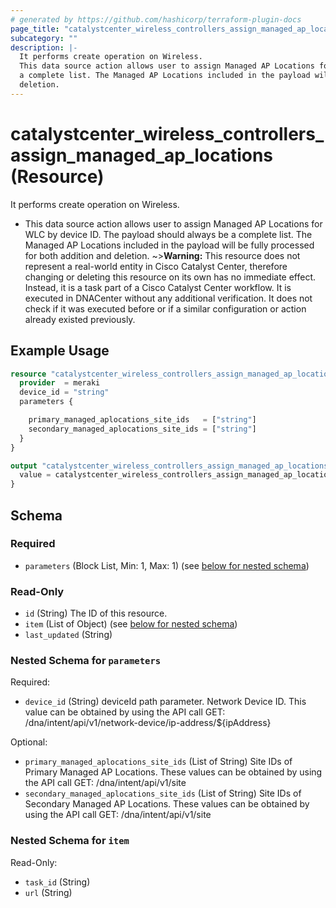 ```yaml
---
# generated by https://github.com/hashicorp/terraform-plugin-docs
page_title: "catalystcenter_wireless_controllers_assign_managed_ap_locations Resource - terraform-provider-catalystcenter"
subcategory: ""
description: |-
  It performs create operation on Wireless.
  This data source action allows user to assign Managed AP Locations for WLC by device ID. The payload should always be
  a complete list. The Managed AP Locations included in the payload will be fully processed for both addition and
  deletion.
---
```


# catalystcenter_wireless_controllers_assign_managed_ap_locations (Resource)

It performs create operation on Wireless.

- This data source action allows user to assign Managed AP Locations for WLC by device ID. The payload should always be
a complete list. The Managed AP Locations included in the payload will be fully processed for both addition and
deletion.
~>**Warning:**
This resource does not represent a real-world entity in Cisco Catalyst Center, therefore changing or deleting this resource on its own has no immediate effect.
Instead, it is a task part of a Cisco Catalyst Center workflow. It is executed in DNACenter without any additional verification. It does not check if it was executed before or if a similar configuration or action already existed previously.

## Example Usage

```terraform
resource "catalystcenter_wireless_controllers_assign_managed_ap_locations" "example" {
  provider  = meraki
  device_id = "string"
  parameters {

    primary_managed_aplocations_site_ids   = ["string"]
    secondary_managed_aplocations_site_ids = ["string"]
  }
}

output "catalystcenter_wireless_controllers_assign_managed_ap_locations_example" {
  value = catalystcenter_wireless_controllers_assign_managed_ap_locations.example
}
```

<!-- schema generated by tfplugindocs -->
## Schema

### Required

- `parameters` (Block List, Min: 1, Max: 1) (see [below for nested schema](#nestedblock--parameters))

### Read-Only

- `id` (String) The ID of this resource.
- `item` (List of Object) (see [below for nested schema](#nestedatt--item))
- `last_updated` (String)

<a id="nestedblock--parameters"></a>
### Nested Schema for `parameters`

Required:

- `device_id` (String) deviceId path parameter. Network Device ID. This value can be obtained by using the API call GET: /dna/intent/api/v1/network-device/ip-address/${ipAddress}

Optional:

- `primary_managed_aplocations_site_ids` (List of String) Site IDs of Primary Managed AP Locations. These values can be obtained by using the API call GET: /dna/intent/api/v1/site
- `secondary_managed_aplocations_site_ids` (List of String) Site IDs of Secondary Managed AP Locations. These values can be obtained by using the API call GET: /dna/intent/api/v1/site


<a id="nestedatt--item"></a>
### Nested Schema for `item`

Read-Only:

- `task_id` (String)
- `url` (String)
